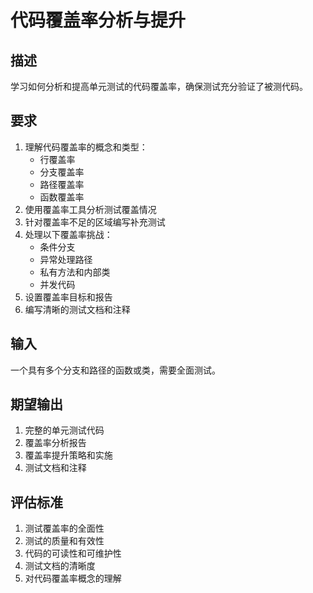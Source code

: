 # 代码覆盖率分析与提升

## 描述
学习如何分析和提高单元测试的代码覆盖率，确保测试充分验证了被测代码。

## 要求
1. 理解代码覆盖率的概念和类型：
   - 行覆盖率
   - 分支覆盖率
   - 路径覆盖率
   - 函数覆盖率
2. 使用覆盖率工具分析测试覆盖情况
3. 针对覆盖率不足的区域编写补充测试
4. 处理以下覆盖率挑战：
   - 条件分支
   - 异常处理路径
   - 私有方法和内部类
   - 并发代码
5. 设置覆盖率目标和报告
6. 编写清晰的测试文档和注释

## 输入
一个具有多个分支和路径的函数或类，需要全面测试。

## 期望输出
1. 完整的单元测试代码
2. 覆盖率分析报告
3. 覆盖率提升策略和实施
4. 测试文档和注释

## 评估标准
1. 测试覆盖率的全面性
2. 测试的质量和有效性
3. 代码的可读性和可维护性
4. 测试文档的清晰度
5. 对代码覆盖率概念的理解